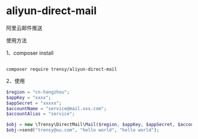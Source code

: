 # aliyun-direct-mail

阿里云邮件推送

使用方法

1、composer install

```shell

composer require trensy/aliyun-direct-mail

```

2、使用

```php
$region = "cn-hangzhou";
$appKey = "xxxx";
$appSecret = "xxxxx";
$accountName = "service@mail.xxx.com";
$accountAlias = "service";

$obj = new \Trensy\DirectMail\Mail($region, $appKey, $appSecret, $accountName, $accountAlias);
$obj->send("trensy@uu.com", "hello world", "hello world");

```
